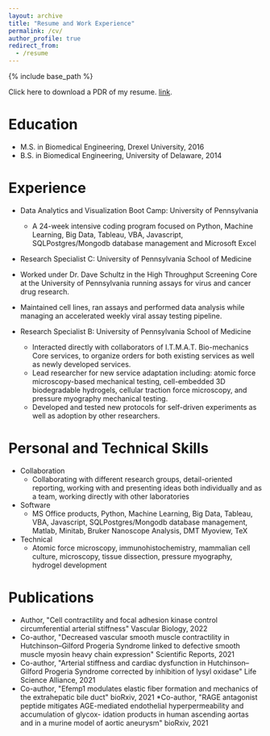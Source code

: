 ```yaml
---
layout: archive
title: "Resume and Work Experience"
permalink: /cv/
author_profile: true
redirect_from:
  - /resume
---
```


{% include base_path %}

Click here to download a PDR of my resume. [link](https://eroberts91.github.io/personal-site/files/ERoberts_Resume__July_2024_.pdf "Resume PDF").



Education
======
* M.S. in Biomedical Engineering, Drexel University, 2016
* B.S. in Biomedical Engineering, University of Delaware, 2014

Experience
======
* Data Analytics and Visualization Boot Camp: University of Pennsylvania 
  * A 24-week intensive coding program focused on Python, Machine Learning, Big Data, Tableau, VBA, Javascript, SQLPostgres/Mongodb database management and Microsoft Excel

*  Research Specialist C: University of Pennsylvania School of Medicine
  * Worked under Dr. Dave Schultz in the High Throughput Screening Core at the University of Pennsylvania running assays for virus and cancer drug research.
  * Maintained cell lines, ran assays and performed data analysis while managing an accelerated weekly viral assay testing pipeline.

* Research Specialist B: University of Pennsylvania School of Medicine
  * Interacted directly with collaborators of I.T.M.A.T. Bio-mechanics Core services, to organize orders for both existing services as well as newly developed services.
  * Lead researcher for new service adaptation including: atomic force microscopy-based mechanical testing, cell-embedded 3D biodegradable hydrogels, cellular traction force microscopy, and pressure myography mechanical testing.
  * Developed and tested new protocols for self-driven experiments as well as adoption by other researchers.
  
Personal and Technical Skills
======
* Collaboration 
  * Collaborating with different research groups, detail-oriented reporting,  working with and presenting ideas both individually and as a team, working directly with other laboratories
* Software
  * MS Office products, Python, Machine Learning, Big Data, Tableau, VBA, Javascript, SQLPostgres/Mongodb database management, Matlab, Minitab, Bruker Nanoscope Analysis, DMT Myoview, TeX
* Technical 
  * Atomic force microscopy, immunohistochemistry, mammalian cell culture,  microscopy, tissue dissection, pressure myography, hydrogel development

Publications
======
* Author, "Cell contractility and focal adhesion kinase control circumferential arterial stiffness" Vascular Biology, 2022
* Co-author, "Decreased vascular smooth muscle contractility in Hutchinson–Gilford Progeria Syndrome linked to defective
smooth muscle myosin heavy chain expression" Scientific Reports, 2021
* Co-author, "Arterial stiffness and cardiac dysfunction in Hutchinson–Gilford Progeria Syndrome corrected by inhibition of
lysyl oxidase" Life Science Alliance, 2021
* Co-author, "Efemp1 modulates elastic fiber formation and mechanics of the extrahepatic bile duct" bioRxiv, 2021
*Co-author, "RAGE antagonist peptide mitigates AGE-mediated endothelial hyperpermeability and accumulation of glycox-
idation products in human ascending aortas and in a murine model of aortic aneurysm" bioRxiv, 2021
